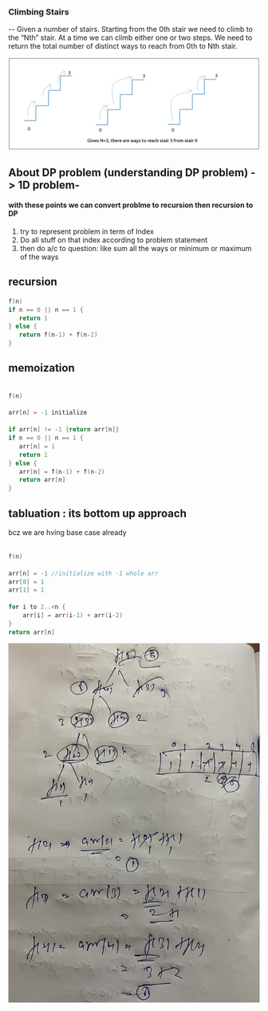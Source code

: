 
### Climbing Stairs

-- Given a number of stairs. Starting from the 0th stair we need to climb to the “Nth” stair. At a time we can climb either one or two steps. We need to return the total number of distinct ways to reach from 0th to Nth stair.

![alt text](/images_arr/DP/image.png)

## About DP problem (understanding DP problem) -> 1D problem- 
#### with these points we can convert problme to recursion then recursion to DP

1. try to represent problem in term of Index 
2. Do all stuff on that index according to problem statement 
3. then do a/c to question: like sum all the ways or minimum or maximum of the ways 


## recursion 

 ```swift
f(n) 
if n == 0 || n == 1 {
    return 1
} else {
    return f(n-1) + f(n-2)
}
 ```


## memoization 

 ```swift

f(n) 

arr[n] = -1 initialize

if arr[n] != -1 {return arr[n]}
if n == 0 || n == 1 {
    arr[n] = 1
    return 1
} else {
    arr[n] = f(n-1) + f(n-2)
    return arr[n]
}
 ```

## tabluation : its bottom up approach
bcz we are hving base case already 

```swift

f(n) 

arr[n] = -1 //initialize with -1 whole arr
arr[0] = 1
arr[1] = 1

for i to 2..<n {
    arr[i] = arr(i-1) + arr(i-2)
}
return arr[n]

 ```


![alt text](/images_arr/DP/image3.png)